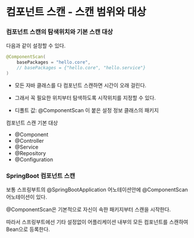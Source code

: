 # 컴포넌트 스캔 - 스캔 범위와 대상

### 컴포넌트 스캔의 탐색위치와 기본 스캔 대상

다음과 같이 설정할 수 있다.

```java
@ComponentScan(
    basePackages = "hello.core",
 	// basePackages = {"hello.core", "hello.service"}
)
```

- 모든 자바 클래스를 다 컴포넌트 스캔하면 시간이 오래 걸린다. 

- 그래서 꼭 필요한 위치부터 탐색하도록 시작위치를 지정할 수 있다.

- 디폴트 값: @ComponentScan 이 붙은 설정 정보 클래스의 패키지



컴포넌트 스캔 기본 대상

- @Component
- @Controller
- @Service
- @Repository
- @Configuration



### SpringBoot 컴포넌트 스캔

보통 스프링부트의 @SpringBootApplication 어노테이션안에 @ComponentScan 어노테이션이 있다.

@ComponentScan은 기본적으로 자신이 속한 패키지부터 스캔을 시작한다.

따라서 스프링부트에선 기타 설정없이 어플리케이션 내부의 모든 컴포넌트를 스캔하여 Bean으로 등록한다.